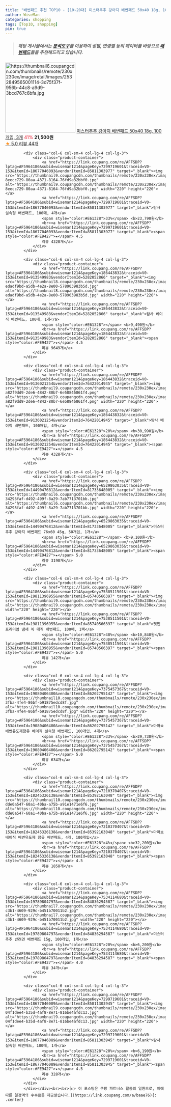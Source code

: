 ```yaml
---
title: "배변패드 추천 TOP10 - [10~20대] 미스터추추 강아지 배변패드 50x40 18g, 100개입, 3개"
author: WiseMan
categories: shopping
tags: [Top10, shopping]
pin: true
---
```


> ##### 해당 게시물에서는 [**분석도구**](https://itemscout.io/)를 이용하여 **성별**, **연령별** 등의 데이터를 바탕으로 [**배변패드**](https://link.coupang.com/a/baae76)들을 추천해드리고 있습니다.
<div class="container"><div class="row">
            <div class="col-6 col-sm-4 col-lg-4 col-lg-3">
                <div class="product-container">
                    <a href="https://link.coupang.com/re/AFFSDP?lptag=AF5964186&subid=wiseman1214&pageKey=6529863035&traceid=V0-153&itemId=14498730774&vendorItemId=81741790471" target="_blank"><img src="https://thumbnail6.coupangcdn.com/thumbnails/remote/230x230ex/image/retail/images/2532849565001114-3d75f37f-956b-44c8-a9d9-3bcd767c6bfa.jpg" alt="https://thumbnail6.coupangcdn.com/thumbnails/remote/230x230ex/image/retail/images/2532849565001114-3d75f37f-956b-44c8-a9d9-3bcd767c6bfa.jpg" width="220" height="220"></a>
                    <a href="https://link.coupang.com/re/AFFSDP?lptag=AF5964186&subid=wiseman1214&pageKey=6529863035&traceid=V0-153&itemId=14498730774&vendorItemId=81741790471" target="_blank">미스터추추 강아지 배변패드 50x40 18g, 100개입, 3개</a>
                    <span style="color:#E61328">41%</span> <b>21,500원</b>
                    <br><a href="https://link.coupang.com/re/AFFSDP?lptag=AF5964186&subid=wiseman1214&pageKey=6529863035&traceid=V0-153&itemId=14498730774&vendorItemId=81741790471" target="_blank"><span style="color:#FE9427">★</span> 5.0
                    리뷰 44개</a>
                </div>
            </div>
            
            <div class="col-6 col-sm-4 col-lg-4 col-lg-3">
                <div class="product-container">
                    <a href="https://link.coupang.com/re/AFFSDP?lptag=AF5964186&subid=wiseman1214&pageKey=7299719601&traceid=V0-153&itemId=18677046093&vendorItemId=85811303977" target="_blank"><img src="https://thumbnail9.coupangcdn.com/thumbnails/remote/230x230ex/image/retail/images/5207559310657067-8eecc729-80aa-4371-8164-76fd9a32bbf0.jpg" alt="https://thumbnail9.coupangcdn.com/thumbnails/remote/230x230ex/image/retail/images/5207559310657067-8eecc729-80aa-4371-8164-76fd9a32bbf0.jpg" width="220" height="220"></a>
                    <a href="https://link.coupang.com/re/AFFSDP?lptag=AF5964186&subid=wiseman1214&pageKey=7299719601&traceid=V0-153&itemId=18677046093&vendorItemId=85811303977" target="_blank">탐사 실속형 배변패드, 100매, 4개</a>
                    <span style="color:#E61328">33%</span> <b>23,790원</b>
                    <br><a href="https://link.coupang.com/re/AFFSDP?lptag=AF5964186&subid=wiseman1214&pageKey=7299719601&traceid=V0-153&itemId=18677046093&vendorItemId=85811303977" target="_blank"><span style="color:#FE9427">★</span> 4.5
                    리뷰 4328개</a>
                </div>
            </div>
            
            <div class="col-6 col-sm-4 col-lg-4 col-lg-3">
                <div class="product-container">
                    <a href="https://link.coupang.com/re/AFFSDP?lptag=AF5964186&subid=wiseman1214&pageKey=186443832&traceid=V0-153&itemId=913549983&vendorItemId=5282052866" target="_blank"><img src="https://thumbnail8.coupangcdn.com/thumbnails/remote/230x230ex/image/retail/images/14478748295543162-edadf9bd-a5db-4e2a-8e00-578903983b5d.jpg" alt="https://thumbnail8.coupangcdn.com/thumbnails/remote/230x230ex/image/retail/images/14478748295543162-edadf9bd-a5db-4e2a-8e00-578903983b5d.jpg" width="220" height="220"></a>
                    <a href="https://link.coupang.com/re/AFFSDP?lptag=AF5964186&subid=wiseman1214&pageKey=186443832&traceid=V0-153&itemId=913549983&vendorItemId=5282052866" target="_blank">탐사 베이직 배변패드, 100매, 1개</a>
                    <span style="color:#E61328"></span> <b>9,490원</b>
                    <br><a href="https://link.coupang.com/re/AFFSDP?lptag=AF5964186&subid=wiseman1214&pageKey=186443832&traceid=V0-153&itemId=913549983&vendorItemId=5282052866" target="_blank"><span style="color:#FE9427">★</span> 4.5
                    리뷰 9649개</a>
                </div>
            </div>
            
            <div class="col-6 col-sm-4 col-lg-4 col-lg-3">
                <div class="product-container">
                    <a href="https://link.coupang.com/re/AFFSDP?lptag=AF5964186&subid=wiseman1214&pageKey=186443832&traceid=V0-153&itemId=9136021254&vendorItemId=76422014945" target="_blank"><img src="https://thumbnail9.coupangcdn.com/thumbnails/remote/230x230ex/image/retail/images/12782336638779186-a82f9dd9-2de6-4842-80b7-6e58846861f4.png" alt="https://thumbnail9.coupangcdn.com/thumbnails/remote/230x230ex/image/retail/images/12782336638779186-a82f9dd9-2de6-4842-80b7-6e58846861f4.png" width="220" height="220"></a>
                    <a href="https://link.coupang.com/re/AFFSDP?lptag=AF5964186&subid=wiseman1214&pageKey=186443832&traceid=V0-153&itemId=9136021254&vendorItemId=76422014945" target="_blank">탐사 베이직 배변패드, 100매입, 4개</a>
                    <span style="color:#E61328">20%</span> <b>30,990원</b>
                    <br><a href="https://link.coupang.com/re/AFFSDP?lptag=AF5964186&subid=wiseman1214&pageKey=186443832&traceid=V0-153&itemId=9136021254&vendorItemId=76422014945" target="_blank"><span style="color:#FE9427">★</span> 4.5
                    리뷰 4328개</a>
                </div>
            </div>
            
            <div class="col-6 col-sm-4 col-lg-4 col-lg-3">
                <div class="product-container">
                    <a href="https://link.coupang.com/re/AFFSDP?lptag=AF5964186&subid=wiseman1214&pageKey=6529863035&traceid=V0-153&itemId=14490476812&vendorItemId=81733648005" target="_blank"><img src="https://thumbnail6.coupangcdn.com/thumbnails/remote/230x230ex/image/retail/images/2532923965190256-34295faf-d492-499f-8a29-7ab7713701bb.jpg" alt="https://thumbnail6.coupangcdn.com/thumbnails/remote/230x230ex/image/retail/images/2532923965190256-34295faf-d492-499f-8a29-7ab7713701bb.jpg" width="220" height="220"></a>
                    <a href="https://link.coupang.com/re/AFFSDP?lptag=AF5964186&subid=wiseman1214&pageKey=6529863035&traceid=V0-153&itemId=14490476812&vendorItemId=81733648005" target="_blank">미스터추추 강아지 배변패드 76x60 45g, 50개입, 1개</a>
                    <span style="color:#E61328"></span> <b>9,100원</b>
                    <br><a href="https://link.coupang.com/re/AFFSDP?lptag=AF5964186&subid=wiseman1214&pageKey=6529863035&traceid=V0-153&itemId=14490476812&vendorItemId=81733648005" target="_blank"><span style="color:#FE9427">★</span> 5.0
                    리뷰 3198개</a>
                </div>
            </div>
            
            <div class="col-6 col-sm-4 col-lg-4 col-lg-3">
                <div class="product-container">
                    <a href="https://link.coupang.com/re/AFFSDP?lptag=AF5964186&subid=wiseman1214&pageKey=7538511501&traceid=V0-153&itemId=19811396955&vendorItemId=85740566397" target="_blank"><img src="https://thumbnail9.coupangcdn.com/thumbnails/remote/230x230ex/image/vendor_inventory/8af5/b74e34b3c0e0905bd95dae3648d39c5b375675c4cd50ea79b357c692575f.png" alt="https://thumbnail9.coupangcdn.com/thumbnails/remote/230x230ex/image/vendor_inventory/8af5/b74e34b3c0e0905bd95dae3648d39c5b375675c4cd50ea79b357c692575f.png" width="220" height="220"></a>
                    <a href="https://link.coupang.com/re/AFFSDP?lptag=AF5964186&subid=wiseman1214&pageKey=7538511501&traceid=V0-153&itemId=19811396955&vendorItemId=85740566397" target="_blank">펫민 프리미엄 냄새 쏙 매직 배변패드, 100매, 1팩</a>
                    <span style="color:#E61328">48%</span> <b>10,840원</b>
                    <br><a href="https://link.coupang.com/re/AFFSDP?lptag=AF5964186&subid=wiseman1214&pageKey=7538511501&traceid=V0-153&itemId=19811396955&vendorItemId=85740566397" target="_blank"><span style="color:#FE9427">★</span> 5.0
                    리뷰 142개</a>
                </div>
            </div>
            
            <div class="col-6 col-sm-4 col-lg-4 col-lg-3">
                <div class="product-container">
                    <a href="https://link.coupang.com/re/AFFSDP?lptag=AF5964186&subid=wiseman1214&pageKey=7375457367&traceid=V0-153&itemId=19080406400&vendorItemId=86202795142" target="_blank"><img src="https://thumbnail10.coupangcdn.com/thumbnails/remote/230x230ex/image/retail/images/2023/06/07/11/6/122e41f7-3fba-4fe4-86bf-b91875edcd8f.jpg" alt="https://thumbnail10.coupangcdn.com/thumbnails/remote/230x230ex/image/retail/images/2023/06/07/11/6/122e41f7-3fba-4fe4-86bf-b91875edcd8f.jpg" width="220" height="220"></a>
                    <a href="https://link.coupang.com/re/AFFSDP?lptag=AF5964186&subid=wiseman1214&pageKey=7375457367&traceid=V0-153&itemId=19080406400&vendorItemId=86202795142" target="_blank">마마쇼 배변유도제함유 베이직 실속형 배변패드, 100개입, 4개</a>
                    <span style="color:#E61328">33%</span> <b>29,730원</b>
                    <br><a href="https://link.coupang.com/re/AFFSDP?lptag=AF5964186&subid=wiseman1214&pageKey=7375457367&traceid=V0-153&itemId=19080406400&vendorItemId=86202795142" target="_blank"><span style="color:#FE9427">★</span> 5.0
                    리뷰 634개</a>
                </div>
            </div>
            
            <div class="col-6 col-sm-4 col-lg-4 col-lg-3">
                <div class="product-container">
                    <a href="https://link.coupang.com/re/AFFSDP?lptag=AF5964186&subid=wiseman1214&pageKey=7210370407&traceid=V0-153&itemId=18245326138&vendorItemId=85392163048" target="_blank"><img src="https://thumbnail10.coupangcdn.com/thumbnails/remote/230x230ex/image/retail/images/4259461106016078-dde0a547-60a1-40ba-a75b-a91e1471e6f6.jpg" alt="https://thumbnail10.coupangcdn.com/thumbnails/remote/230x230ex/image/retail/images/4259461106016078-dde0a547-60a1-40ba-a75b-a91e1471e6f6.jpg" width="220" height="220"></a>
                    <a href="https://link.coupang.com/re/AFFSDP?lptag=AF5964186&subid=wiseman1214&pageKey=7210370407&traceid=V0-153&itemId=18245326138&vendorItemId=85392163048" target="_blank">마마쇼 베이직 배변유도제 함유 배변패드, 4개, 100개입</a>
                    <span style="color:#E61328">4%</span> <b>32,200원</b>
                    <br><a href="https://link.coupang.com/re/AFFSDP?lptag=AF5964186&subid=wiseman1214&pageKey=7210370407&traceid=V0-153&itemId=18245326138&vendorItemId=85392163048" target="_blank"><span style="color:#FE9427">★</span> 4.5
                    리뷰 1858개</a>
                </div>
            </div>
            
            <div class="col-6 col-sm-4 col-lg-4 col-lg-3">
                <div class="product-container">
                    <a href="https://link.coupang.com/re/AFFSDP?lptag=AF5964186&subid=wiseman1214&pageKey=7534114680&traceid=V0-153&itemId=19789804797&vendorItemId=84836294587" target="_blank"><img src="https://thumbnail7.coupangcdn.com/thumbnails/remote/230x230ex/image/retail/images/2023/01/26/16/5/8cfe13b0-c3b1-4609-929c-b451b70011b2.jpg" alt="https://thumbnail7.coupangcdn.com/thumbnails/remote/230x230ex/image/retail/images/2023/01/26/16/5/8cfe13b0-c3b1-4609-929c-b451b70011b2.jpg" width="220" height="220"></a>
                    <a href="https://link.coupang.com/re/AFFSDP?lptag=AF5964186&subid=wiseman1214&pageKey=7534114680&traceid=V0-153&itemId=19789804797&vendorItemId=84836294587" target="_blank">미스터추추 반려견 배변패드 15g, 100개입, 1개</a>
                    <span style="color:#E61328">20%</span> <b>6,200원</b>
                    <br><a href="https://link.coupang.com/re/AFFSDP?lptag=AF5964186&subid=wiseman1214&pageKey=7534114680&traceid=V0-153&itemId=19789804797&vendorItemId=84836294587" target="_blank"><span style="color:#FE9427">★</span> 4.0
                    리뷰 34개</a>
                </div>
            </div>
            
            <div class="col-6 col-sm-4 col-lg-4 col-lg-3">
                <div class="product-container">
                    <a href="https://link.coupang.com/re/AFFSDP?lptag=AF5964186&subid=wiseman1214&pageKey=7299719601&traceid=V0-153&itemId=18677046089&vendorItemId=85811303945" target="_blank"><img src="https://thumbnail9.coupangcdn.com/thumbnails/remote/230x230ex/image/retail/images/386688755640254-04f1dee4-b35d-4af8-8e71-816be4afdc13.jpg" alt="https://thumbnail9.coupangcdn.com/thumbnails/remote/230x230ex/image/retail/images/386688755640254-04f1dee4-b35d-4af8-8e71-816be4afdc13.jpg" width="220" height="220"></a>
                    <a href="https://link.coupang.com/re/AFFSDP?lptag=AF5964186&subid=wiseman1214&pageKey=7299719601&traceid=V0-153&itemId=18677046089&vendorItemId=85811303945" target="_blank">탐사 실속형 배변패드, 100매, 1개</a>
                    <span style="color:#E61328">20%</span> <b>6,190원</b>
                    <br><a href="https://link.coupang.com/re/AFFSDP?lptag=AF5964186&subid=wiseman1214&pageKey=7299719601&traceid=V0-153&itemId=18677046089&vendorItemId=85811303945" target="_blank"><span style="color:#FE9427">★</span> 4.5
                    리뷰 328개</a>
                </div>
            </div>
            </div></div><br><br>[👉 이 포스팅은 쿠팡 파트너스 활동의 일환으로, 이에 따른 일정액의 수수료를 제공받습니다.](https://link.coupang.com/a/baae76){: .center}